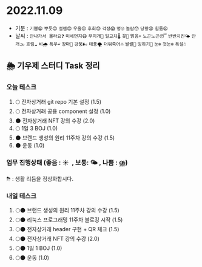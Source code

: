 # 2022.11.09

- 기분 : `기쁨😁` `뿌듯😊` `설렘😍` `우울😔` `후회😓` `걱정😱` `멍🙄` `놀람😯` `당황😧` `힘듦😫`
- 날씨 : `안나가서 몰라요❓` `미세먼지😷` `무지개🌈` `일교차🌡️` `꽃🌸` `맑음☀️` `노곤노곤😴` `반반치킨🌤️` `안개🌫️` `흐림☁️` `비🌧️` `폭우☔` `장마🌊` `강풍🌬️` `태풍🌪️` `더워죽어🔥` `쌀쌀🥶` `빙하기🧊` `눈❄️` `첫눈❄️` `폭설☃️`

## 🌦️ 기우제 스터디 Task 정리

### 오늘 테스크

1. 🌕 전자상거래 git repo 기본 설정 (1.5)
2. 🌕 전자상거래 공용 component 설정 (1.0)
3. 🌑 전자상거래 NFT 강의 수강 (2.0)
4. 🌕 1일 3 BOJ (1.0)
5. 🌑 브랜드 생성의 원리 11주차 강의 수강 (1.5)
6. 🌑 운동 (1.0)

### 업무 진행상태 (좋음 : ☀  , 보통: 🌤 , 나쁨 : ⛈)

⛈ : 생활 리듬을 정상화합시다.

### 내일 테스크

1. 🌕🌑 브랜드 생성의 원리 11주차 강의 수강 (1.5)
2. 🌕🌑 리눅스 프로그래밍 11주차 블로깅 시작 (1.5)
3. 🌕🌑 전자상거래 header 구현 + QR 체크 (1.5)
4. 🌕🌑 전자상거래 NFT 강의 수강 (2.0)
5. 🌕🌑 1일 1 BOJ (1.0)
6. 🌕🌑 운동 (1.0)
